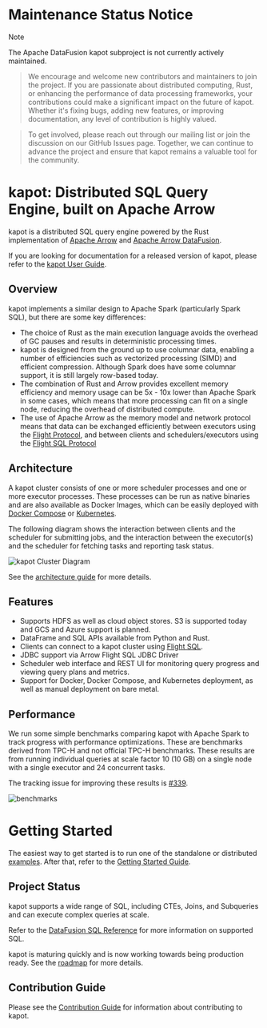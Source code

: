 <!---
  Licensed to the Apache Software Foundation (ASF) under one
  or more contributor license agreements.  See the NOTICE file
  distributed with this work for additional information
  regarding copyright ownership.  The ASF licenses this file
  to you under the Apache License, Version 2.0 (the
  "License"); you may not use this file except in compliance
  with the License.  You may obtain a copy of the License at

    http://www.apache.org/licenses/LICENSE-2.0

  Unless required by applicable law or agreed to in writing,
  software distributed under the License is distributed on an
  "AS IS" BASIS, WITHOUT WARRANTIES OR CONDITIONS OF ANY
  KIND, either express or implied.  See the License for the
  specific language governing permissions and limitations
  under the License.
-->

# Maintenance Status Notice

> [!NOTE]
> The Apache DataFusion kapot subproject is not currently actively maintained.

> We encourage and welcome new contributors and maintainers to join the project. If you are passionate about distributed computing, Rust, or enhancing the performance of data processing frameworks, your contributions could make a significant impact on the future of kapot. Whether it's fixing bugs, adding new features, or improving documentation, any level of contribution is highly valued.

> To get involved, please reach out through our mailing list or join the discussion on our GitHub Issues page. Together, we can continue to advance the project and ensure that kapot remains a valuable tool for the community.

# kapot: Distributed SQL Query Engine, built on Apache Arrow

kapot is a distributed SQL query engine powered by the Rust implementation of [Apache Arrow][arrow] and
[Apache Arrow DataFusion][datafusion].

If you are looking for documentation for a released version of kapot, please refer to the
[kapot User Guide][user-guide].

## Overview

kapot implements a similar design to Apache Spark (particularly Spark SQL), but there are some key differences:

- The choice of Rust as the main execution language avoids the overhead of GC pauses and results in deterministic
  processing times.
- kapot is designed from the ground up to use columnar data, enabling a number of efficiencies such as vectorized
  processing (SIMD) and efficient compression. Although Spark does have some columnar support, it is still
  largely row-based today.
- The combination of Rust and Arrow provides excellent memory efficiency and memory usage can be 5x - 10x lower than
  Apache Spark in some cases, which means that more processing can fit on a single node, reducing the overhead of
  distributed compute.
- The use of Apache Arrow as the memory model and network protocol means that data can be exchanged efficiently between
  executors using the [Flight Protocol][flight], and between clients and schedulers/executors using the
  [Flight SQL Protocol][flight-sql]

## Architecture

A kapot cluster consists of one or more scheduler processes and one or more executor processes. These processes
can be run as native binaries and are also available as Docker Images, which can be easily deployed with
[Docker Compose](https://datafusion.apache.org/kapot/user-guide/deployment/docker-compose.html) or
[Kubernetes](https://datafusion.apache.org/kapot/user-guide/deployment/kubernetes.html).

The following diagram shows the interaction between clients and the scheduler for submitting jobs, and the interaction
between the executor(s) and the scheduler for fetching tasks and reporting task status.

![kapot Cluster Diagram](docs/source/contributors-guide/kapot.drawio.png)

See the [architecture guide](docs/source/contributors-guide/architecture.md) for more details.

## Features

- Supports HDFS as well as cloud object stores. S3 is supported today and GCS and Azure support is planned.
- DataFrame and SQL APIs available from Python and Rust.
- Clients can connect to a kapot cluster using [Flight SQL][flight-sql].
- JDBC support via Arrow Flight SQL JDBC Driver
- Scheduler web interface and REST UI for monitoring query progress and viewing query plans and metrics.
- Support for Docker, Docker Compose, and Kubernetes deployment, as well as manual deployment on bare metal.

## Performance

We run some simple benchmarks comparing kapot with Apache Spark to track progress with performance optimizations.
These are benchmarks derived from TPC-H and not official TPC-H benchmarks. These results are from running individual
queries at scale factor 10 (10 GB) on a single node with a single executor and 24 concurrent tasks.

The tracking issue for improving these results is [#339](https://github.com/apache/arrow-kapot/issues/339).

![benchmarks](docs/sqlbench-h-perf-0.12.png)

# Getting Started

The easiest way to get started is to run one of the standalone or distributed [examples](./examples/README.md). After
that, refer to the [Getting Started Guide](kapot/client/README.md).

## Project Status

kapot supports a wide range of SQL, including CTEs, Joins, and Subqueries and can execute complex queries at scale.

Refer to the [DataFusion SQL Reference](https://datafusion.apache.org/user-guide/sql/index.html) for more
information on supported SQL.

kapot is maturing quickly and is now working towards being production ready. See the [roadmap](ROADMAP.md) for more details.

## Contribution Guide

Please see the [Contribution Guide](CONTRIBUTING.md) for information about contributing to kapot.

[arrow]: https://arrow.apache.org/
[datafusion]: https://github.com/apache/arrow-datafusion
[flight]: https://arrow.apache.org/blog/2019/10/13/introducing-arrow-flight/
[flight-sql]: https://arrow.apache.org/blog/2022/02/16/introducing-arrow-flight-sql/
[kapot-talk]: https://www.youtube.com/watch?v=ZZHQaOap9pQ
[user-guide]: https://datafusion.apache.org/kapot/
